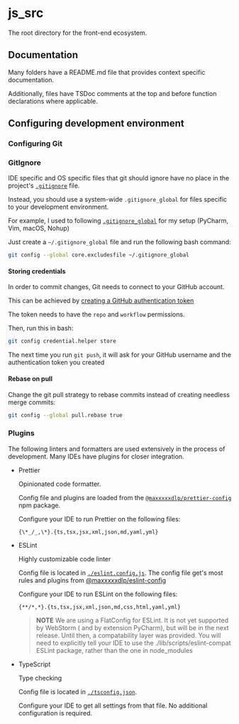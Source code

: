 # js_src

The root directory for the front-end ecosystem.

## Documentation

Many folders have a README.md file that provides context specific documentation.

Additionally, files have TSDoc comments at the top and before function
declarations where applicable.

## Configuring development environment

### Configuring Git

### GitIgnore

IDE specific and OS specific files that git should ignore have no place in the
project's [`.gitignore`](../../../.gitignore) file.

Instead, you should use a system-wide `.gitignore_global` for files specific to
your development environment.

For example, I used to following
[`.gitignore_global`](https://github.com/maxxxxxdlp/dotfiles/blob/main/git/.gitignore_global)
for my setup (PyCharm, Vim, macOS, Nohup)

Just create a `~/.gitignore_global` file and run the following bash command:

```bash
git config --global core.excludesfile ~/.gitignore_global
```

#### Storing credentials

In order to commit changes, Git needs to connect to your GitHub account.

This can be achieved by
[creating a GitHub authentication token](https://docs.github.com/en/enterprise-server@3.4/authentication/keeping-your-account-and-data-secure/creating-a-personal-access-token)

The token needs to have the `repo` and `workflow` permissions.

Then, run this in bash:

```bash
git config credential.helper store
```

The next time you run `git push`, it will ask for your GitHub username and the
authentication token you created

#### Rebase on pull

Change the git pull strategy to rebase commits instead of creating needless
merge commits:

```bash
git config --global pull.rebase true
```

### Plugins

The following linters and formatters are used extensively in the process of
development. Many IDEs have plugins for closer integration.

- Prettier

  Opinionated code formatter.

  Config file and plugins are loaded from the
  [`@maxxxxxdlp/prettier-config`](https://www.npmjs.com/package/@maxxxxxdlp/prettier-config)
  npm package.

  Configure your IDE to run Prettier on the following files:

  ```
  {\*_/_,\*}.{ts,tsx,jsx,xml,json,md,yaml,yml}
  ```

- ESLint

  Highly customizable code linter

  Config file is located in [`./eslint.config.js`](./eslint.config.js). The
  config file get's most rules and plugins from
  [@maxxxxxdlp/eslint-config](https://www.npmjs.com/package/@maxxxxxdlp/eslint-config)

  Configure your IDE to run ESLint on the following files:

  ```
  {**/*,*}.{ts,tsx,jsx,xml,json,md,css,html,yaml,yml}
  ```

  > **NOTE** We are using a FlatConfig for ESLint. It is not yet supported by
  > WebStorm ( and by extension PyCharm), but will be in the next release. Until
  > then, a compatability layer was provided. You will need to explicitly tell
  > your IDE to use the ./lib/scripts/eslint-compat ESLint package, rather than
  > the one in node_modules

- TypeScript

  Type checking

  Config file is located in [`./tsconfig.json`](./tsconfig.json).

  Configure your IDE to get all settings from that file. No additional
  configuration is required.
